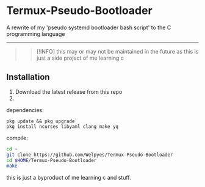 # Termux-Pseudo-Bootloader
A rewrite of my 'pseudo systemd bootloader bash script' to the C programming language 

---

>> [!INFO]
> this may or may not be maintained in the future as this is just a side project of me learning c

## Installation 
1. Download the latest release from this repo
2. 

dependencies:
```
pkg update && pkg upgrade
pkg install ncurses libyaml clang make yq
```

compile:
```bash
cd ~
git clone https://github.com/Welpyes/Termux-Pseudo-Bootloader
cd $HOME/Termux-Pseudo-Bootloader
make
```

this is just a byproduct of me learning c and stuff.
